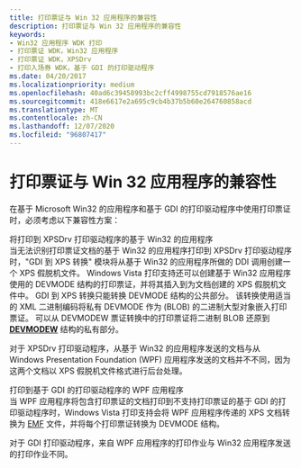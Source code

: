 ```yaml
---
title: 打印票证与 Win 32 应用程序的兼容性
description: 打印票证与 Win 32 应用程序的兼容性
keywords:
- Win32 应用程序 WDK 打印
- 打印票证 WDK，Win32 应用程序
- 打印票证 WDK，XPSDrv
- 打印入场券 WDK，基于 GDI 的打印驱动程序
ms.date: 04/20/2017
ms.localizationpriority: medium
ms.openlocfilehash: 40ad6c39458993bc2cff4998755cd7918576ae16
ms.sourcegitcommit: 418e6617e2a695c9cb4b37b5b60e264760858acd
ms.translationtype: MT
ms.contentlocale: zh-CN
ms.lasthandoff: 12/07/2020
ms.locfileid: "96807417"
---
```

# <a name="print-ticket-compatibility-with-win-32-applications"></a>打印票证与 Win 32 应用程序的兼容性


在基于 Microsoft Win32 的应用程序和基于 GDI 的打印驱动程序中使用打印票证时，必须考虑以下兼容性方案：

<a href="" id="win32-based-applications-that-are-printing-to-xpsdrv-print-drivers"></a>将打印到 XPSDrv 打印驱动程序的基于 Win32 的应用程序  
当无法识别打印票证文档的基于 Win32 的应用程序打印到 XPSDrv 打印驱动程序时，"GDI 到 XPS 转换" 模块将从基于 Win32 的应用程序所做的 DDI 调用创建一个 XPS 假脱机文件。 Windows Vista 打印支持还可以创建基于 Win32 应用程序使用的 DEVMODE 结构的打印票证，并将其插入到为文档创建的 XPS 假脱机文件中。 GDI 到 XPS 转换只能转换 DEVMODE 结构的公共部分。 该转换使用适当的 XML 二进制编码将私有 DEVMODE 作为 (BLOB) 的二进制大型对象嵌入打印票证。 可以从 DEVMODEW 票证转换中的打印票证将二进制 BLOB 还原到 [**DEVMODEW**](/windows/win32/api/wingdi/ns-wingdi-devmodew) 结构的私有部分。

对于 XPSDrv 打印驱动程序，从基于 Win32 的应用程序发送的文档与从 Windows Presentation Foundation (WPF) 应用程序发送的文档并不不同，因为这两个文档以 XPS 假脱机文件格式进行后台处理。

<a href="" id="wpf-applications-that-are-printing-to-gdi-based-print-drivers"></a>打印到基于 GDI 的打印驱动程序的 WPF 应用程序  
当 WPF 应用程序将包含打印票证的文档打印到不支持打印票证的基于 GDI 的打印驱动程序时，Windows Vista 打印支持会将 WPF 应用程序传递的 XPS 文档转换为 [EMF](emf-data-type.md) 文件，并将每个打印票证转换为 DEVMODE 结构。

对于 GDI 打印驱动程序，来自 WPF 应用程序的打印作业与 Win32 应用程序发送的打印作业不同。

 

